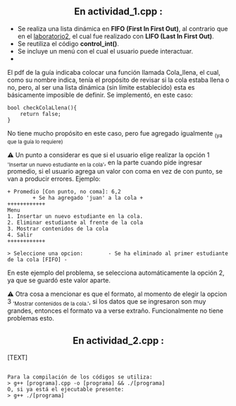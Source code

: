 <div align="center">
<h2>En actividad_1.cpp :</h2>
</div>

- Se realiza una lista dinámica en <strong>FIFO (First In First Out)</strong>, al contrario que en el [laboratorio2](https://github.com/Ciel-gtz/3430A224_2023430017/blob/laboratorio2/actividad_2.cpp), el cual fue realizado con <strong>LIFO (Last In First Out)</strong>.
- Se reutiliza el código <strong>control_int()</strong>.
- Se incluye un menú con el cual el usuario puede interactuar.
- 

El pdf de la guía indicaba colocar una función llamada Cola_llena, el cual, como su nombre indica, tenía el propósito de revisar si la cola estaba llena o no, pero, al ser una lista dinámica (sin límite establecido) esta es básicamente imposible de definir. Se implementó, en este caso:
```
bool checkColaLlena(){
    return false;
}
```
No tiene mucho propósito en este caso, pero fue agregado igualmente <sub>(ya que la guía lo requiere)</sub>

⚠️ Un punto a considerar es que si el usuario elige realizar la opción 1 <sub>'Insertar un nuevo estudiante en la cola'</sub>, en la parte cuando pide ingresar promedio, si el usuario agrega un valor con coma en vez de con punto, se van a producir errores. Ejemplo: 
```
+ Promedio [Con punto, no coma]: 6,2
        + Se ha agregado 'juan' a la cola +
++++++++++++
Menu
1. Insertar un nuevo estudiante en la cola.
2. Eliminar estudiante al frente de la cola
3. Mostrar contenidos de la cola
4. Salir
++++++++++++

> Seleccione una opcion:        - Se ha eliminado al primer estudiante de la cola [FIFO] -
```
En este ejemplo del problema, se selecciona automáticamente la opción 2, ya que se guardó este valor aparte.

⚠️ Otra cosa a mencionar es que el formato, al momento de elegir la opcion 3 <sub>'Mostrar contenidos de la cola.'</sub>, si los datos que se ingresaron son muy grandes, entonces el formato va a verse extraño. Funcionalmente no tiene problemas esto.

<div align="center">
<h2>En actividad_2.cpp :</h2>
</div>

[TEXT]

<div>
<h2></h2>
</div>

```
Para la compilación de los códigos se utiliza: 
> g++ [programa].cpp -o [programa] && ./[programa]
O, si ya está el ejecutable presente:
> g++ ./[programa]
```

